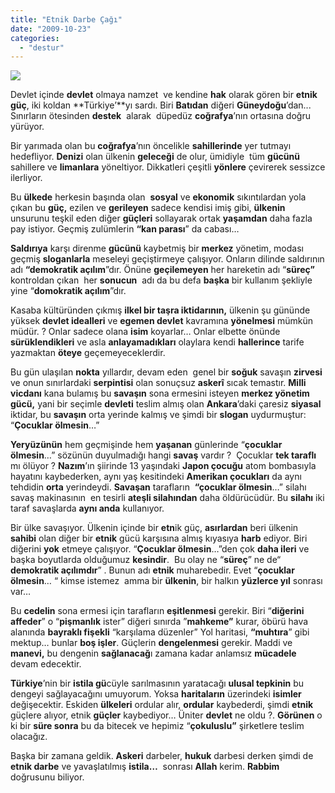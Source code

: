 ```yaml
---
title: "Etnik Darbe Çağı"
date: "2009-10-23"
categories: 
  - "destur"
---
```


![](/uploads/image/kurt_istilasi_2.gif)

Devlet içinde **devlet** olmaya namzet  ve kendine **hak** olarak gören bir **etnik güç**, iki koldan **Türkiye’**yı sardı. Biri **Batıdan** diğeri **Güneydoğu**’dan... Sınırların ötesinden **destek**  alarak  düpedüz **coğrafya**’nın ortasına doğru yürüyor.

Bir yarımada olan bu **coğrafya**’nın öncelikle **sahillerinde** yer tutmayı hedefliyor. **Denizi** olan ülkenin **geleceği** de olur, ümidiyle  tüm **gücünü** sahillere ve **limanlara** yöneltiyor. Dikkatleri çeşitli **yönlere** çevirerek sessizce ilerliyor.

Bu **ülkede** herkesin başında olan  **sosyal** ve **ekonomik** sıkıntılardan yola çıkan bu **güç,** ezilen ve **gerileyen** sadece kendisi imiş gibi, **ülkenin**  unsurunu teşkil eden diğer **güçleri** sollayarak ortak **yaşamdan** daha fazla pay istiyor. Geçmiş zulümlerin **“kan parası**” da cabası…

**Saldırıya** karşı direnme **gücünü** kaybetmiş bir **merkez** yönetim, modası geçmiş **sloganlarla** meseleyi geçiştirmeye çalışıyor. Onların dilinde saldırının adı **“demokratik açılım**”dır. Önüne **geçilemeyen** her hareketin adı “**süreç”** kontroldan çıkan  her **sonucun**  adı da bu defa **başka** bir kullanım şekliyle yine “**domokratik açılım**”dır.

Kasaba kültüründen çıkmış **ilkel bir taşra iktidarının,** ülkenin şu gününde yüksek **devlet idealleri** ve **egemen devlet** kavramına **yönelmesi** mümkün müdür. ? Onlar sadece olana **isim** koyarlar… Onlar elbette önünde **sürüklendikleri** ve asla **anlayamadıkları** olaylara kendi **hallerince** tarife yazmaktan **öteye** geçemeyeceklerdir.

Bu gün ulaşılan **nokta** yıllardır, devam eden  genel bir **soğuk** savaşın **zirvesi**  ve onun sınırlardaki **serpintisi** olan sonuçsuz **askerî** sıcak temastır. **Milli vicdanı** kana bulamış bu **savaşın** sona ermesini isteyen **merkez yönetim gücü,** yani bir seçimle **devleti** teslim almış olan **Ankara**’daki çaresiz **siyasal** iktidar, bu **savaşın** orta yerinde kalmış ve şimdi bir **slogan** uydurmuştur: “**Çocuklar ölmesin**…”

**Yeryüzünün** hem geçmişinde hem **yaşanan** günlerinde “**çocuklar ölmesin**…” sözünün duyulmadığı hangi **savaş** vardır ?  Çocuklar **tek taraflı** mı ölüyor ? **Nazım**’ın şiirinde 13 yaşındaki **Japon çocuğu** atom bombasıyla hayatını kaybederken, aynı yaş kesitindeki **Amerikan çocukları** da aynı tehdidin **orta** yerindeydi. **Savaşan** tarafların  **“çocuklar ölmesin**…” silahı savaş makinasının  en tesirli **ateşli silahından** daha öldürücüdür. Bu **silahı** iki taraf savaşlarda **aynı anda** kullanıyor.

Bir ülke savaşıyor. Ülkenin içinde bir **etn**ik güç, **asırlardan** beri ülkenin **sahibi** olan diğer bir **etnik** gücü karşısına almış kıyasıya **harb** ediyor. Biri diğerini **yok** etmeye çalışıyor. “**Çocuklar ölmesin**…”den çok **daha ileri** ve başka boyutlarda olduğumuz **kesindir**.  Bu olay ne “**süreç**” ne de“ **demokratik açılımdır**” . Bunun adı **etnik** muharebedir. Evet “**çocuklar ölmesin**… “ kimse istemez  amma bir **ülkenin**, bir halkın **yüzlerce yıl** sonrası var…

Bu **cedelin** sona ermesi için tarafların **eşitlenmesi** gerekir. Biri “**diğerini affeder**” o “**pişmanlık** ister” diğeri sınırda ”**mahkeme”** kurar, öbürü hava alanında **bayraklı fişekli** “karşılama düzenler” Yol haritasi, **“muhtıra**” gibi mektup… bunlar **boş işler**. Güçlerin **dengelenmesi** gerekir. Maddi ve **manevi,** bu dengenin **sağlanacağ**ı zamana kadar anlamsız **mücadele** devam edecektir.

**Türkiye**’nin bir **istila gü**cüyle sarılmasının yaratacağı **ulusal tepkinin** bu dengeyi sağlayacağını umuyorum. Yoksa **haritaların** üzerindeki **isimler** değişecektir. Eskiden **ülkeleri** ordular alır, **ordular** kaybederdi, şimdi **etnik** güçlere alıyor, etnik **güçler** kaybediyor… Üniter **devlet** ne oldu ?. **Görünen** o ki bir **süre sonra** bu da bitecek ve hepimiz “**çokuluslu”** şirketlere teslim olacağız.

Başka bir zamana geldik. **Askeri** darbeler, **hukuk** darbesi derken şimdi de **etnik darbe** ve yavaşlatılmış **istila…**  sonrası **Allah** kerim. **Rabbim** doğrusunu biliyor.
